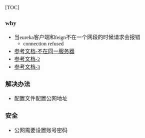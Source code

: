 <span  style="font-family: Simsun,serif; font-size: 17px; ">

[TOC]

### why

- 当eureka客户端和feign不在一个网段的时候请求会报错
    - connection refused
- [参考文档-不在同一服务器](http://www.manongjc.com/detail/15-brhdehwldzxewve.html)
- [参考文档-2](https://blog.csdn.net/Asia1752/article/details/123752973)
- [参考文档-3](https://blog.csdn.net/liuting52001/article/details/113582354)


### 解决办法

- 配置文件配置公网地址

### 安全

- 公网需要设置账号密码

</span>